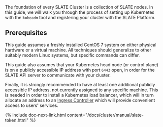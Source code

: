 The foundation of every SLATE Cluster is a collection of SLATE nodes. In this guide, we will walk you through the process of setting up Kubernetes with the `kubeadm` tool and registering your cluster with the SLATE Platform. 

## Prerequisites

This guide assumes a freshly installed CentOS 7 system on either physical hardware or a virtual machine. All techniques should generalize to other suitably modern Linux systems, but specific commands can differ.

This guide also assumes that your Kubernetes head node (or control plane) is on a publicly accessible IP address with port `6443` open, in order for the SLATE API server to communicate with your cluster.

Finally, it is strongly recommended to have at least one additional publicly accessible IP address, not currently assigned to any specific machine. This is needed in order to install a Kubernetes load balancer, which will in turn allocate an address to an [Ingress Controller](https://kubernetes.io/docs/concepts/services-networking/ingress-controllers/) which will provide convenient access to users' services.

{% include doc-next-link.html content="/docs/cluster/manual/slate-token.html" %}
